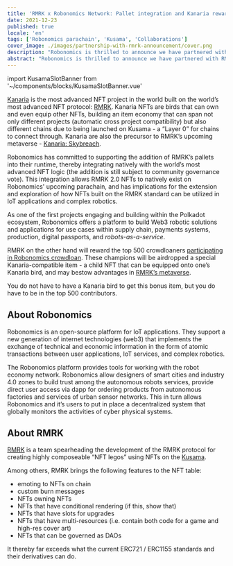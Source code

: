 ```yaml
---
title: 'RMRK x Robonomics Network: Pallet integration and Kanaria rewards'
date: 2021-12-23
published: true
locale: 'en'
tags: ['Robonomics parachain', 'Kusama', 'Collaborations']
cover_image: ./images/partnership-with-rmrk-announcement/cover.png
description: "Robonomics is thrilled to announce we have partnered with RMRK to bring a robotics theme to the Kanaria project and support RMRK2.0 standards! Kanaria is the most advanced NFT project in the world built on the world’s most advanced NFT protocol: RMRK."
abstract: "Robonomics is thrilled to announce we have partnered with RMRK to bring a robotics theme to the Kanaria project and support RMRK2.0 standards! Kanaria is the most advanced NFT project in the world built on the world’s most advanced NFT protocol: RMRK."
---
```

import KusamaSlotBanner from '~/components/blocks/KusamaSlotBanner.vue'

[Kanaria](https://kanaria.rmrk.app/) is the most advanced NFT project in the world built on the world’s most advanced NFT protocol: [RMRK](https://rmrk.app/).
Kanaria NFTs are birds that can own and even equip other NFTs, building an item economy that can span not only different projects (automatic cross project compatibility) but also different chains due to being launched on Kusama - a “Layer 0” for chains to connect through. Kanaria are also the precursor to RMRK’s upcoming metaverse - [Kanaria: Skybreach](https://url.rmrk.app/meta).

Robonomics has committed to supporting the addition of RMRK’s pallets into their runtime, thereby integrating natively with the world’s most advanced NFT logic (the addition is still subject to community governance vote). This integration allows RMRK 2.0 NFTs to natively exist on Robonomics' upcoming parachain, and has implications for the extension and exploration of how NFTs built on the RMRK standard can be utilized in IoT applications and complex robotics.

As one of the first projects engaging and building within the Polkadot ecosystem, Robonomics offers a platform to build Web3 robotic solutions and applications for use cases within supply chain, payments systems, production, digital passports, and *robots-as-a-service*.

RMRK on the other hand will reward the top 500 crowdloaners [participating in Robonomics crowdloan](https://robonomics.network/kusama-slot/). These champions will be airdropped a special Kanaria-compatible item - a child NFT that can be equipped onto one’s Kanaria bird, and may bestow advantages in [RMRK’s metaverse](https://url.rmrk.app/meta).

You do not have to have a Kanaria bird to get this bonus item, but you do have to be in the top 500 contributors.

## About Robonomics

Robonomics is an open-source platform for IoT applications. They support a new generation of internet technologies (web3) that implements the exchange of technical and economic information in the form of atomic transactions between user applications, IoT services, and complex robotics.

The Robonomics platform provides tools for working with the robot economy network. Robonomics allow designers of smart cities and industry 4.0 zones to build trust among the autonomous robots services, provide direct user access via dapp for ordering products from autonomous factories and services of urban sensor networks. This in turn allows Robonomics and it’s users to put in place a decentralized system that globally monitors the activities of cyber physical systems.


## About RMRK

[RMRK](https://rmrk.app/) is a team spearheading the development of the RMRK protocol for creating highly composeable “NFT legos” using NFTs on the [Kusama](https://kusama.network/).

Among others, RMRK brings the following features to the NFT table:

* emoting to NFTs on chain
* custom burn messages
* NFTs owning NFTs
* NFTs that have conditional rendering (if this, show that)
* NFTs that have slots for upgrades
* NFTs that have multi-resources (i.e. contain both code for a game and high-res cover art)
* NFTs that can be governed as DAOs

It thereby far exceeds what the current ERC721 / ERC1155 standards and their derivatives can do.


<KusamaSlotBanner />